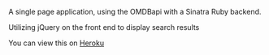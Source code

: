 A single page application, using the OMDBapi with a Sinatra Ruby backend.

Utilizing jQuery on the front end to display search results

You can view this on [Heroku](https://movie-search-with-jquery.herokuapp.com/)
